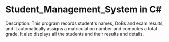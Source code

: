 # Student_Management_System in C#

Description: This program records student's names, DoBs and exam results, and it automatically
assigns a matriculation number and computes a total grade. It also displays all the students and 
their results and details.
